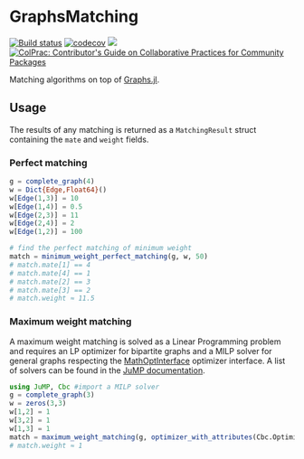 # GraphsMatching

[![Build status](https://github.com/JuliaGraphs/GraphsMatching.jl/actions/workflows/ci.yml/badge.svg?branch=master)](https://github.com/JuliaGraphs/GraphsMatching.jl/actions/workflows/ci.yml?query=branch%3Amaster)
[![codecov](https://codecov.io/github/JuliaGraphs/GraphsMatching.jl/branch/master/graph/badge.svg?token=2eGhm8xuNl)](https://codecov.io/github/JuliaGraphs/GraphsMatching.jl/tree/master)
[![](https://img.shields.io/badge/docs-dev-blue.svg)](https://juliagraphs.org/GraphsMatching.jl/dev/)
[![ColPrac: Contributor's Guide on Collaborative Practices for Community Packages](https://img.shields.io/badge/ColPrac-Contributor's%20Guide-blueviolet)](https://github.com/SciML/ColPrac)

Matching algorithms on top of [Graphs.jl](https://github.com/JuliaGraphs/Graphs.jl).

## Usage

The results of any matching is returned as a `MatchingResult` struct
containing the `mate` and `weight` fields.

### Perfect matching

```julia
g = complete_graph(4)
w = Dict{Edge,Float64}()
w[Edge(1,3)] = 10
w[Edge(1,4)] = 0.5
w[Edge(2,3)] = 11
w[Edge(2,4)] = 2
w[Edge(1,2)] = 100

# find the perfect matching of minimum weight
match = minimum_weight_perfect_matching(g, w, 50)
# match.mate[1] == 4
# match.mate[4] == 1
# match.mate[2] == 3
# match.mate[3] == 2
# match.weight ≈ 11.5
```

### Maximum weight matching

A maximum weight matching is solved as a Linear Programming
problem and requires an LP optimizer for bipartite graphs and a MILP solver for general graphs respecting the [MathOptInterface](https://github.com/JuliaOpt/MathOptInterface.jl) optimizer interface. A list of solvers can be found in the [JuMP documentation](http://www.juliaopt.org/JuMP.jl/v0.19.0/installation/#Getting-Solvers-1).

```julia
using JuMP, Cbc #import a MILP solver
g = complete_graph(3)
w = zeros(3,3)
w[1,2] = 1
w[3,2] = 1
w[1,3] = 1
match = maximum_weight_matching(g, optimizer_with_attributes(Cbc.Optimizer, "LogLevel" => 0),w)
# match.weight ≈ 1
```
